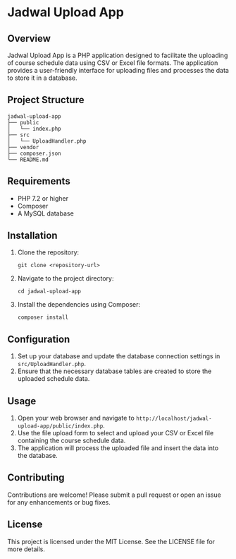 # Jadwal Upload App

## Overview
Jadwal Upload App is a PHP application designed to facilitate the uploading of course schedule data using CSV or Excel file formats. The application provides a user-friendly interface for uploading files and processes the data to store it in a database.

## Project Structure
```
jadwal-upload-app
├── public
│   └── index.php
├── src
│   └── UploadHandler.php
├── vendor
├── composer.json
└── README.md
```

## Requirements
- PHP 7.2 or higher
- Composer
- A MySQL database

## Installation
1. Clone the repository:
   ```
   git clone <repository-url>
   ```
2. Navigate to the project directory:
   ```
   cd jadwal-upload-app
   ```
3. Install the dependencies using Composer:
   ```
   composer install
   ```

## Configuration
1. Set up your database and update the database connection settings in `src/UploadHandler.php`.
2. Ensure that the necessary database tables are created to store the uploaded schedule data.

## Usage
1. Open your web browser and navigate to `http://localhost/jadwal-upload-app/public/index.php`.
2. Use the file upload form to select and upload your CSV or Excel file containing the course schedule data.
3. The application will process the uploaded file and insert the data into the database.

## Contributing
Contributions are welcome! Please submit a pull request or open an issue for any enhancements or bug fixes.

## License
This project is licensed under the MIT License. See the LICENSE file for more details.